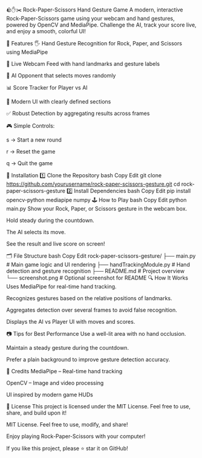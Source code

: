 🪨✋✂️ Rock-Paper-Scissors Hand Gesture Game
A modern, interactive Rock-Paper-Scissors game using your webcam and hand gestures, powered by OpenCV and MediaPipe.
Challenge the AI, track your score live, and enjoy a smooth, colorful UI!



🚀 Features
🖐️ Hand Gesture Recognition for Rock, Paper, and Scissors using MediaPipe

🎥 Live Webcam Feed with hand landmarks and gesture labels

🤖 AI Opponent that selects moves randomly

📊 Score Tracker for Player vs AI

🎨 Modern UI with clearly defined sections

✅ Robust Detection by aggregating results across frames

🎮 Simple Controls:

s → Start a new round

r → Reset the game

q → Quit the game

🧩 Installation
1️⃣ Clone the Repository
bash
Copy
Edit
git clone https://github.com/yourusername/rock-paper-scissors-gesture.git
cd rock-paper-scissors-gesture
2️⃣ Install Dependencies
bash
Copy
Edit
pip install opencv-python mediapipe numpy
🕹️ How to Play
bash
Copy
Edit
python main.py
Show your Rock, Paper, or Scissors gesture in the webcam box.

Hold steady during the countdown.

The AI selects its move.

See the result and live score on screen!

🗂️ File Structure
bash
Copy
Edit
rock-paper-scissors-gesture/
├── main.py                # Main game logic and UI rendering
├── handTrackingModule.py  # Hand detection and gesture recognition
├── README.md              # Project overview
└── screenshot.png         # Optional screenshot for README
🔍 How It Works
Uses MediaPipe for real-time hand tracking.

Recognizes gestures based on the relative positions of landmarks.

Aggregates detection over several frames to avoid false recognition.

Displays the AI vs Player UI with moves and scores.

📷 Tips for Best Performance
Use a well-lit area with no hand occlusion.

Maintain a steady gesture during the countdown.

Prefer a plain background to improve gesture detection accuracy.

🙏 Credits
MediaPipe – Real-time hand tracking

OpenCV – Image and video processing

UI inspired by modern game HUDs

📄 License
This project is licensed under the MIT License.
Feel free to use, share, and build upon it!


MIT License.
Feel free to use, modify, and share!

Enjoy playing Rock-Paper-Scissors with your computer!

If you like this project, please ⭐ star it on GitHub!

